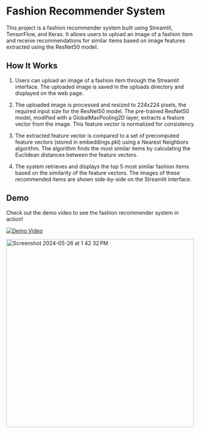 # Fashion Recommender System
This project is a fashion recommender system built using Streamlit, TensorFlow, and Keras. It allows users to upload an image of a fashion item and receive recommendations for similar items based on image features extracted using the ResNet50 model.

## How It Works
1.  Users can upload an image of a fashion item through the Streamlit interface. The uploaded image is saved in the uploads directory and displayed on the web page.

2. The uploaded image is processed and resized to 224x224 pixels, the required input size for the ResNet50 model. The pre-trained ResNet50 model, modified with a GlobalMaxPooling2D layer, extracts a feature vector from the image. This feature vector is normalized for consistency.

3.  The extracted feature vector is compared to a set of precomputed feature vectors (stored in embeddings.pkl) using a Nearest Neighbors algorithm. The algorithm finds the most similar items by calculating the Euclidean distances between the feature vectors.

4. The system retrieves and displays the top 5 most similar fashion items based on the similarity of the feature vectors. The images of these recommended items are shown side-by-side on the Streamlit interface.

## Demo
Check out the demo video to see the fashion recommender system in action!

[![Demo Video](https://img.youtube.com/vi/pAX5YljK4Vk/0.jpg)](https://www.youtube.com/watch?v=pAX5YljK4Vk)

<img width="500px" alt="Screenshot 2024-05-26 at 1 42 32 PM" src="https://github.com/NeuralNoble/Fashion-Recommender-System/assets/156664113/ca438eae-d660-4b25-99f0-2a887fff392f">
